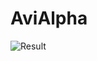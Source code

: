 # AviAlpha
 ![Result](https://drive.google.com/uc?export=view&id=14yTBA27uuAhDnP7ZSpYWoDV8Zf6i4RYS)
